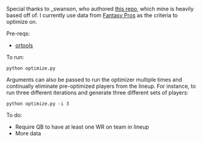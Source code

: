 Special thanks to _swanson, who authored [this repo](https://github.com/swanson/degenerate), which mine is heavily based off of. I currently use data from [Fantasy Pros](http://www.fantasypros.com/) as the criteria to optimize on.

Pre-reqs:

* [ortools](https://developers.google.com/optimization/installing?hl=en)

To run:
<pre><code>python optimize.py </pre></code>

Arguments can also be passed to run the optimizer multiple times and continually eliminate pre-optimized players from the lineup. For instance, to run three different iterations and generate three different sets of players:

<pre><code>python optimize.py -i 3</pre></code>

To do:

* Require QB to have at least one WR on team in lineup 
* More data



	

